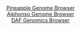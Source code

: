 <div id="Pineapple_Genome_Browser" align="center">
  <a href="https://igv.org/app/?sessionURL=blob:zZJfb5swFMW_i6VWm0TAQICAVE20TVualm6JKGuqCjnEEGdgU9uB_FG..7xo0146qXnYNMkP9tW17znHvx1oMReEURAASzcd3TSBBsSCdRNUNxWOUY0FCApUCawBjgvMMc0xCHagQEKiZHynbi6kbERgGEQ2vRrRkunC1lGNtoyiTug5q40LVlVoxjiSjAvjnKOWGaRsex2eoabR1Wxbd4w5kshAVbNgVDCjwbTMOvVe9quUlZiyGmf1qpLkICBTepTGuV6gT2E6CfMcCzHCm2h.Fo6i8NEeJtNr92KaPNykiZueTkhJkVxxfBaKTQnd.7tlOemGcv01_RxZV8XY4XF0Yl.eDtcN4VicmZ45sAee5_RVMITO8fp_8qwWOdK3vUy7x.WXc_.2vRnF8U0RJ5vJcDKN1smbvh2w10DF8pXiAOQL7gUm1Gzoao7l9n5szYEGoa_S4YyA4PlFA5Kj_Jtqf94BuWkULUDg19UBHA0wPsccBD0fQs_0fcvpe33o..Ze24EVr_5etFfJ2PegFVqWmxWkkgrleSZoI3REqd7mhV5uj8zynm_T4UMevfafuFNtowsLdkv7AQ9n4R.y1IAaffg.ZfQ9iv4Jde8RosvZsag9iRPrHF37xWUZD.wobsN16fFSQDhl_TcDcpXd48IpGK.RVP2qoo4_eWsRJ4hKVWiJIDNSEblJVY6sA4Fp2QpbkLOKKQ4BL2cfoAY104Eff.Np71_23wE-">Pineapple Genome Browser</a>
</div>
<div id="Alphonso_Genome_Browser" align="center">
  <a href="https://igv.org/app/?sessionURL=blob:zZJfT9swFMW_iyXQJqWJnbRJEwlNpWWstJRBKeWPUHSTOKnVxA62m1KqfvcZtGkvTKIPmyb5wb669j3n.LdFDZWKCY4i5NqkYxOCLKQWYj2Fqi7pBCqqUJRDqaiFJM2ppDylKNqiHJSG2dXY3FxoXavIcZiuWxXwQtjKs6GCF8FhrexUVE5flCUkQoIWUjnHEhrhsKJprWkCdW2b2Z7dcTLQ4EBZLwRXwqkpL.K1eS_.VYoLykVF42pVavYmIDZ6jMbMzuFLbz7tpSlVakQ3w.yoNxr2bryT2f2p37.fXXybz_z54ZQVHPRK0qMZTG6_jzZwKfzTKcF8kEym1ydng3CZHniDw5PnmkmqjkhAul43CNqBCYbxjD7_T57NYnv6Pl5O7gbFlN7I8SiHYjkWd93yNj1rnsW7vrtoZ6FSpCvDAUoXMogItjzsWx3Xb71uSdfCODTpSMFQ9PBoIS0hXZr2hy3Sm9rQghR9Wr2BYyEhMypR1AoxDkgYup120MZhSHbWFq1k.fei_Tq7CgPs9lzXj3NWaoNyFiteKxs4t5s0t4uXPbPsH7jH86pPzs_G6cW5Odz7mI48nSUcEhj.IU8LmfFvX2jMfkTVPyHvI0JsneyL25KIoKE1a_eKRg8X6ubWndfN4hrnl._G8wrSftHkQlagTb.pmONP4hqQDLg2hYYplrCS6c3cpCjWKCKuZ8BFqSiFIRHJIvmELWyRDv78G1Bv97j7AQ--">Alphonso Genome Browser</a>
</div>


<div id="DAF_Genomics_Browser" align="center">
  <a href="https://igv.org/app/?sessionURL=blob:tZFra9swFIb_i6D9ZDu2fIsNYbheu4Zs6ZbMC00pQbWPbS225Ery0jTkv1e4HYONMgYdSELiXN5X5zmgHyAk5QzFCFuObzkOMpCs.W5J2q6BOWlBorgkjQQDCShBAMsBxQdUEqlItvioK2ulOhmPRgUpzQoYb2kuLelapDMl71UNOtXEFmnJI2dkJ62ctzpZkRFpupozyUckz0FK0x51wKrNjujjZ2wztIRN2zeKDqobbUIbK6ySaLeUFfDwFyP_QVkv.i5ZLZOhfgb7aTFJZtPkm3uerT8E6Tq7ulxlwep0SStGVC9gsph__rSaXc4pm155ReVfn6Xp96TBZ3R74r4_PX_oqAA5cUJn7I7DwI_Q0UANz3uNAOW1cGLHM0I8NrDnmS9X1w_0DASnKL65NZASJN_q9JsDUvtOg0IS7vuBmYG4KECg2IxsO3SiCPte6NlR5ByNA.pF88YkL7JFFNo4wTiw7kir9UvaDOPTQn8G3wrjb531_ldM_tqfdY93_Qm.COH.a5X2yZfr7dgO0.1evgLKQK9.rOSiJUqHnp8vWEij9Vpg6hcX93h7fAI-">DAF Genomics Browser</a>
</div>
